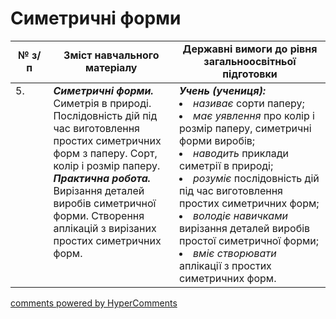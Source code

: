<div id="hypercomments_widget" class="js-hypercomments-widget invisible"></div>

# Симетричні форми

<table>
  <tr>
    <td width="12%" align="center"><b>№ з/п</b></td>
    <td width="40%" align="center"><b>Зміст навчального матеріалу</b></td>
    <td width="60%" align="center"><b>Державні вимоги до рівня загальноосвітньої підготовки</b></td>
  </tr>
<tbody>
  <tr>
    <td width="12%" style="vertical-align:top !important;">
5.</td>
    <td width="40%" style="vertical-align:top !important;">
<b><i>Симетричні форми.</i></b> Симетрія в природі. Послідовність дій під час виготовлення простих симетричних форм з паперу. Сорт, колір і розмір паперу.<br>
<b><i>Практична робота.</i></b> Вирізання деталей виробів симетричної форми. Створення аплікацій з вирізаних простих симетричних форм.</td>
    <td width="60%" style="vertical-align:top !important;">
<i><b>Учень (учениця):</b></i><br>
<li><i>називає</i> сорти паперу;</li>
<li><i>має уявлення</i> про колір і розмір паперу, симетричні форми виробів; </li>
<li><i>наводить</i> приклади симетрії в природі;</li>
<li><i>розуміє</i> послідовність дій під час виготовлення простих симетричних форм;</li>
<li><i>володіє навичками</i> вирізання деталей виробів простої симетричної форми;</li>
<li><i>вміє створювати</i> аплікації з простих симетричних форм.</li>

</td>
  </tr>
</tbody>
</table>

<div class="js-hypercomments-container">
<a href="http://hypercomments.com" class="hc-link" title="comments widget">comments powered by HyperComments</a>
</div>